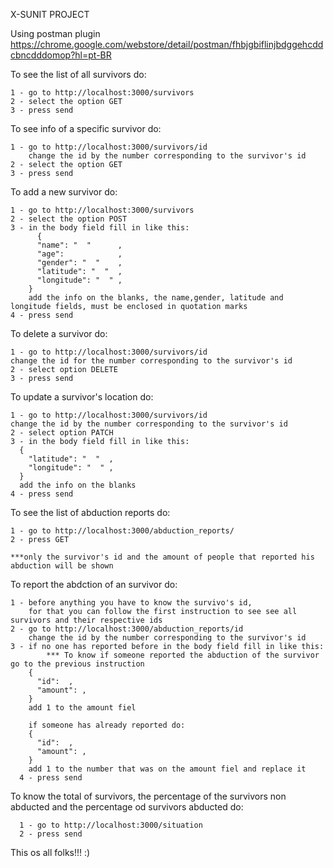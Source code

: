 X-SUNIT PROJECT


Using postman plugin https://chrome.google.com/webstore/detail/postman/fhbjgbiflinjbdggehcddcbncdddomop?hl=pt-BR

To see the list of all survivors do:
   
    1 - go to http://localhost:3000/survivors
    2 - select the option GET
    3 - press send

To see info of a specific survivor do:
   
    1 - go to http://localhost:3000/survivors/id
        change the id by the number corresponding to the survivor's id 
    2 - select the option GET
    3 - press send

To add a new survivor do:
  
    1 - go to http://localhost:3000/survivors
    2 - select the option POST
    3 - in the body field fill in like this:
          {
          "name": "  "      ,
          "age":            ,
          "gender": "  "    ,
          "latitude": "  "  ,
          "longitude": "  " ,     
        }
        add the info on the blanks, the name,gender, latitude and longitude fields, must be enclosed in quotation marks
    4 - press send  

To delete a survivor do:
   
    1 - go to http://localhost:3000/survivors/id
    change the id for the number corresponding to the survivor's id
    2 - select option DELETE
    3 - press send
  
To update a survivor's location do:
    
    1 - go to http://localhost:3000/survivors/id
    change the id by the number corresponding to the survivor's id
    2 - select option PATCH
    3 - in the body field fill in like this:
      {
        "latitude": "  "  ,
        "longitude": "  " ,     
      }
      add the info on the blanks
    4 - press send

To see the list of abduction reports do:
    
    1 - go to http://localhost:3000/abduction_reports/
    2 - press GET
    
    ***only the survivor's id and the amount of people that reported his abduction will be shown

To report the abdction of an survivor do:
   
    1 - before anything you have to know the survivo's id, 
        for that you can follow the first instruction to see see all survivors and their respective ids
    2 - go to http://localhost:3000/abduction_reports/id
        change the id by the number corresponding to the survivor's id
    3 - if no one has reported before in the body field fill in like this:
            *** To know if someone reported the abduction of the survivor go to the previous instruction
        {
          "id":  ,
          "amount": ,     
        }
        add 1 to the amount fiel
        
        if someone has already reported do:
        {
          "id":  ,
          "amount": ,     
        }
        add 1 to the number that was on the amount fiel and replace it  
      4 - press send   
      
 To know the total of survivors, the percentage of the survivors non abducted and the percentage od survivors abducted do:
      
      1 - go to http://localhost:3000/situation
      2 - press send
          
 This os all folks!!! :)         
        
        
        
        
        
        
